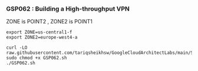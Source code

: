 ### GSP062 : Building a High-throughput VPN

ZONE is POINT2 , ZONE2 is POINT1
```
export ZONE=us-central1-f
export ZONE2=europe-west4-a
```

```
curl -LO raw.githubusercontent.com/tariqsheikhsw/GoogleCloudArchitectLabs/main/Solutions/GSP062.sh
sudo chmod +x GSP062.sh
./GSP062.sh
```
